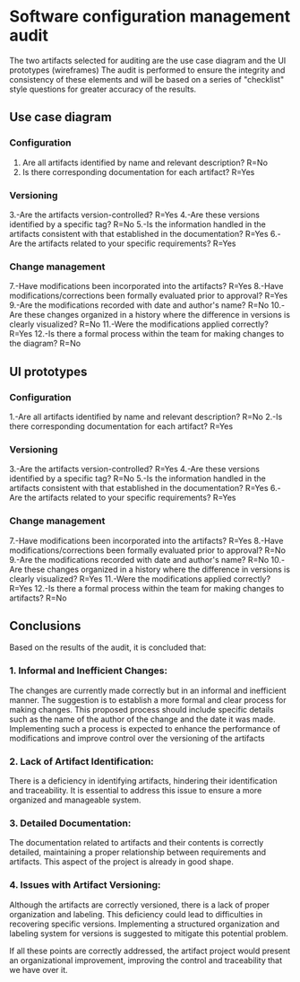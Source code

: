 # Software configuration management audit

The two artifacts selected for auditing are the use case diagram and the UI prototypes (wireframes)
The audit is performed to ensure the integrity and consistency of these elements and will be based on a series of "checklist" style questions for greater accuracy of the results.

## Use case diagram 

### Configuration
1. Are all artifacts identified by name and relevant description? R=No
2. Is there corresponding documentation for each artifact? R=Yes

### Versioning

3.-Are the artifacts version-controlled? R=Yes
4.-Are these versions identified by a specific tag? R=No
5.-Is the information handled in the artifacts consistent with that established in the documentation? R=Yes
6.-Are the artifacts related to your specific requirements? R=Yes

### Change management

7.-Have modifications been incorporated into the artifacts? R=Yes
8.-Have modifications/corrections been formally evaluated prior to approval? R=Yes
9.-Are the modifications recorded with date and author's name? R=No
10.-Are these changes organized in a history where the difference in versions is clearly visualized? R=No
11.-Were the modifications applied correctly? R=Yes
12.-Is there a formal process within the team for making changes to the diagram? R=No

## UI prototypes 

### Configuration
1.-Are all artifacts identified by name and relevant description? R=No
2.-Is there corresponding documentation for each artifact? R=Yes

### Versioning

3.-Are the artifacts version-controlled? R=Yes
4.-Are these versions identified by a specific tag? R=No
5.-Is the information handled in the artifacts consistent with that established in the documentation? R=Yes
6.-Are the artifacts related to your specific requirements? R=Yes

### Change management

7.-Have modifications been incorporated into the artifacts? R=Yes
8.-Have modifications/corrections been formally evaluated prior to approval? R=No
9.-Are the modifications recorded with date and author's name? R=No
10.-Are these changes organized in a history where the difference in versions is clearly visualized? R=Yes
11.-Were the modifications applied correctly? R=Yes
12.-Is there a formal process within the team for making changes to artifacts? R=No


## Conclusions
Based on the results of the audit, it is concluded that:

### 1. Informal and Inefficient Changes:
   The changes are currently made correctly but in an informal and inefficient manner. The suggestion is to establish a more formal and clear process for making changes. This proposed process should include specific details such as the name of the author of the change and the date it was made. Implementing such a process is expected to enhance the performance of modifications and improve control over the versioning of the artifacts

### 2. Lack of Artifact Identification: 
There is a deficiency in identifying artifacts, hindering their identification and traceability. It is essential to address this issue to ensure a more organized and manageable system.

### 3. Detailed Documentation:
The documentation related to artifacts and their contents is correctly detailed, maintaining a proper relationship between requirements and artifacts. This aspect of the project is already in good shape.

### 4. Issues with Artifact Versioning: 
Although the artifacts are correctly versioned, there is a lack of proper organization and labeling. This deficiency could lead to difficulties in recovering specific versions. Implementing a structured organization and labeling system for versions is suggested to mitigate this potential problem.

If all these points are correctly addressed, the artifact project would present an organizational improvement, improving the control and traceability that we have over it.

